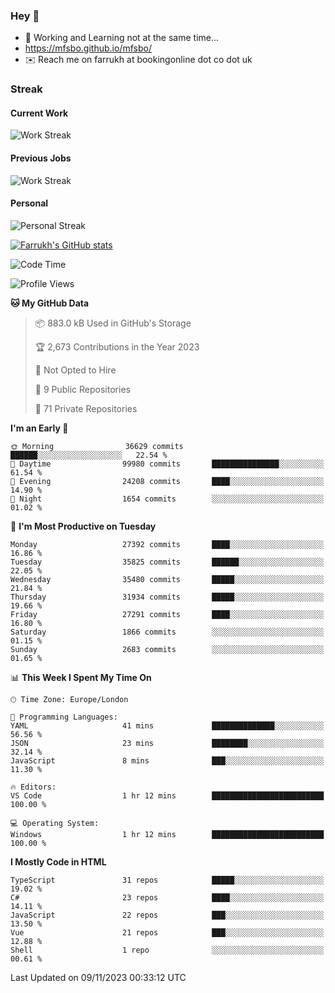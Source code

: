 ### Hey 👋

- 🏃 Working and Learning not at the same time...
- https://mfsbo.github.io/mfsbo/
- ✉️ Reach me on farrukh at bookingonline dot co dot uk

### Streak
#### Current Work
![Work Streak](https://streak-stats.demolab.com/?user=mfsbo)
#### Previous Jobs
![Work Streak](https://streak-stats.demolab.com/?user=farrukhcw)
#### Personal
![Personal Streak](https://streak-stats.demolab.com/?user=farrukhsubhani)

[![Farrukh's GitHub stats](https://github-readme-stats.vercel.app/api?username=mfsbo&hide=stars&count_private=true)](https://github.com/mfsbo/)

<!--START_SECTION:waka-->
![Code Time](http://img.shields.io/badge/Code%20Time-560%20hrs%2026%20mins-blue)

![Profile Views](http://img.shields.io/badge/Profile%20Views-0-blue)

**🐱 My GitHub Data** 

> 📦 883.0 kB Used in GitHub's Storage 
 > 
> 🏆 2,673 Contributions in the Year 2023
 > 
> 🚫 Not Opted to Hire
 > 
> 📜 9 Public Repositories 
 > 
> 🔑 71 Private Repositories 
 > 
**I'm an Early 🐤** 

```text
🌞 Morning                36629 commits       ██████░░░░░░░░░░░░░░░░░░░   22.54 % 
🌆 Daytime                99980 commits       ███████████████░░░░░░░░░░   61.54 % 
🌃 Evening                24208 commits       ████░░░░░░░░░░░░░░░░░░░░░   14.90 % 
🌙 Night                  1654 commits        ░░░░░░░░░░░░░░░░░░░░░░░░░   01.02 % 
```
📅 **I'm Most Productive on Tuesday** 

```text
Monday                   27392 commits       ████░░░░░░░░░░░░░░░░░░░░░   16.86 % 
Tuesday                  35825 commits       ██████░░░░░░░░░░░░░░░░░░░   22.05 % 
Wednesday                35480 commits       █████░░░░░░░░░░░░░░░░░░░░   21.84 % 
Thursday                 31934 commits       █████░░░░░░░░░░░░░░░░░░░░   19.66 % 
Friday                   27291 commits       ████░░░░░░░░░░░░░░░░░░░░░   16.80 % 
Saturday                 1866 commits        ░░░░░░░░░░░░░░░░░░░░░░░░░   01.15 % 
Sunday                   2683 commits        ░░░░░░░░░░░░░░░░░░░░░░░░░   01.65 % 
```


📊 **This Week I Spent My Time On** 

```text
🕑︎ Time Zone: Europe/London

💬 Programming Languages: 
YAML                     41 mins             ██████████████░░░░░░░░░░░   56.56 % 
JSON                     23 mins             ████████░░░░░░░░░░░░░░░░░   32.14 % 
JavaScript               8 mins              ███░░░░░░░░░░░░░░░░░░░░░░   11.30 % 

🔥 Editors: 
VS Code                  1 hr 12 mins        █████████████████████████   100.00 % 

💻 Operating System: 
Windows                  1 hr 12 mins        █████████████████████████   100.00 % 
```

**I Mostly Code in HTML** 

```text
TypeScript               31 repos            █████░░░░░░░░░░░░░░░░░░░░   19.02 % 
C#                       23 repos            ████░░░░░░░░░░░░░░░░░░░░░   14.11 % 
JavaScript               22 repos            ███░░░░░░░░░░░░░░░░░░░░░░   13.50 % 
Vue                      21 repos            ███░░░░░░░░░░░░░░░░░░░░░░   12.88 % 
Shell                    1 repo              ░░░░░░░░░░░░░░░░░░░░░░░░░   00.61 % 
```




 Last Updated on 09/11/2023 00:33:12 UTC
<!--END_SECTION:waka-->
<!--
**mfsbo/mfsbo** is a ✨ _special_ ✨ repository because its `README.md` (this file) appears on your GitHub profile.

Here are some ideas to get you started:

- 🔭 I’m currently working on ...
- 🌱 I’m currently learning ...
- 👯 I’m looking to collaborate on ...
- 🤔 I’m looking for help with ...
- 💬 Ask me about ...
- 📫 How to reach me: ...
- 😄 Pronouns: ...
- ⚡ Fun fact: ...
-->
